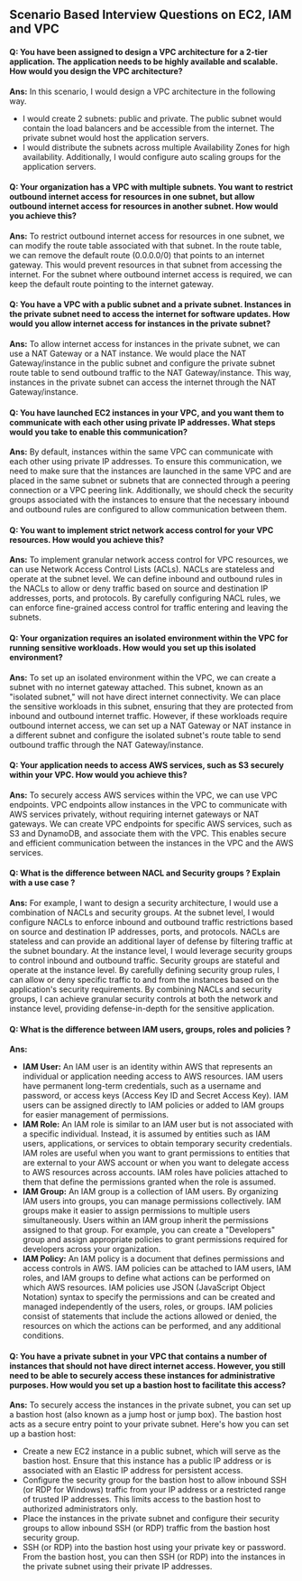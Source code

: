 ## Scenario Based Interview Questions on EC2, IAM and VPC


#### Q: You have been assigned to design a VPC architecture for a 2-tier application. The application needs to be highly available and scalable. How would you design the VPC architecture?

**Ans:** In this scenario, I would design a VPC architecture in the following way.
- I would create 2 subnets: public and private. The public subnet would contain the load balancers and be accessible from the internet. The private subnet would host the application servers. 
- I would distribute the subnets across multiple Availability Zones for high availability. Additionally, I would configure auto scaling groups for the application servers.

#### Q: Your organization has a VPC with multiple subnets. You want to restrict outbound internet access for resources in one subnet, but allow outbound internet access for resources in another subnet. How would you achieve this?

**Ans:** To restrict outbound internet access for resources in one subnet, we can modify the route table associated with that subnet. In the route table, we can remove the default route (0.0.0.0/0) that points to an internet gateway. 
This would prevent resources in that subnet from accessing the internet. For the subnet where outbound internet access is required, we can keep the default route pointing to the internet gateway.

#### Q: You have a VPC with a public subnet and a private subnet. Instances in the private subnet need to access the internet for software updates. How would you allow internet access for instances in the private subnet?
**Ans:** To allow internet access for instances in the private subnet, we can use a NAT Gateway or a NAT instance. 
   We would place the NAT Gateway/instance in the public subnet and configure the private subnet route table to send outbound traffic to the NAT Gateway/instance. This way, instances in the private subnet can access the internet through the NAT Gateway/instance.

#### Q: You have launched EC2 instances in your VPC, and you want them to communicate with each other using private IP addresses. What steps would you take to enable this communication?

**Ans:** By default, instances within the same VPC can communicate with each other using private IP addresses. 
To ensure this communication, we need to make sure that the instances are launched in the same VPC and are placed in the same subnet or subnets that are connected through a peering connection or a VPC peering link. 
Additionally, we should check the security groups associated with the instances to ensure that the necessary inbound and outbound rules are configured to allow communication between them.

#### Q: You want to implement strict network access control for your VPC resources. How would you achieve this?
**Ans:** To implement granular network access control for VPC resources, we can use Network Access Control Lists (ACLs). 
  NACLs are stateless and operate at the subnet level. We can define inbound and outbound rules in the NACLs to allow or deny traffic based on source and destination IP addresses, ports, and protocols. 
  By carefully configuring NACL rules, we can enforce fine-grained access control for traffic entering and leaving the subnets.

#### Q: Your organization requires an isolated environment within the VPC for running sensitive workloads. How would you set up this isolated environment?
**Ans:** To set up an isolated environment within the VPC, we can create a subnet with no internet gateway attached. 
   This subnet, known as an "isolated subnet," will not have direct internet connectivity. We can place the sensitive workloads in this subnet, ensuring that they are protected from inbound and outbound internet traffic. 
   However, if these workloads require outbound internet access, we can set up a NAT Gateway or NAT instance in a different subnet and configure the isolated subnet's route table to send outbound traffic through the NAT Gateway/instance.

#### Q: Your application needs to access AWS services, such as S3 securely within your VPC. How would you achieve this?
**Ans:** To securely access AWS services within the VPC, we can use VPC endpoints. VPC endpoints allow instances in the VPC to communicate with AWS services privately, without requiring internet gateways or NAT gateways. 
We can create VPC endpoints for specific AWS services, such as S3 and DynamoDB, and associate them with the VPC. 
This enables secure and efficient communication between the instances in the VPC and the AWS services.

#### Q: What is the difference between NACL and Security groups ? Explain with a use case ?
**Ans:** For example, I want to design a security architecture, I would use a combination of NACLs and security groups. At the subnet level, I would configure NACLs to enforce inbound and outbound traffic restrictions based on source and destination IP addresses, ports, and protocols. NACLs are stateless and can provide an additional layer of defense by filtering traffic at the subnet boundary.
At the instance level, I would leverage security groups to control inbound and outbound traffic. Security groups are stateful and operate at the instance level. By carefully defining security group rules, I can allow or deny specific traffic to and from the instances based on the application's security requirements.
By combining NACLs and security groups, I can achieve granular security controls at both the network and instance level, providing defense-in-depth for the sensitive application.

#### Q: What is the difference between IAM users, groups, roles and policies ?
**Ans:** 
- **IAM User:** An IAM user is an identity within AWS that represents an individual or application needing access to AWS resources. IAM users have permanent long-term credentials, such as a username and password, or access keys (Access Key ID and Secret Access Key). IAM users can be assigned directly to IAM policies or added to IAM groups for easier management of permissions.
- **IAM Role:** An IAM role is similar to an IAM user but is not associated with a specific individual. Instead, it is assumed by entities such as IAM users, applications, or services to obtain temporary security credentials. IAM roles are useful when you want to grant permissions to entities that are external to your AWS account or when you want to delegate access to AWS resources across accounts. IAM roles have policies attached to them that define the permissions granted when the role is assumed.
- **IAM Group:** An IAM group is a collection of IAM users. By organizing IAM users into groups, you can manage permissions collectively. IAM groups make it easier to assign permissions to multiple users simultaneously. Users within an IAM group inherit the permissions assigned to that group. For example, you can create a "Developers" group and assign appropriate policies to grant permissions required for developers across your organization.
- **IAM Policy:** An IAM policy is a document that defines permissions and access controls in AWS. IAM policies can be attached to IAM users, IAM roles, and IAM groups to define what actions can be performed on which AWS resources. IAM policies use JSON (JavaScript Object Notation) syntax to specify the permissions and can be created and managed independently of the users, roles, or groups. IAM policies consist of statements that include the actions allowed or denied, the resources on which the actions can be performed, and any additional conditions.

#### Q: You have a private subnet in your VPC that contains a number of instances that should not have direct internet access. However, you still need to be able to securely access these instances for administrative purposes. How would you set up a bastion host to facilitate this access?
**Ans:** To securely access the instances in the private subnet, you can set up a bastion host (also known as a jump host or jump box). The bastion host acts as a secure entry point to your private subnet. Here's how you can set up a bastion host:
- Create a new EC2 instance in a public subnet, which will serve as the bastion host. Ensure that this instance has a public IP address or is associated with an Elastic IP address for persistent access.
- Configure the security group for the bastion host to allow inbound SSH (or RDP for Windows) traffic from your IP address or a restricted range of trusted IP addresses. This limits access to the bastion host to authorized administrators only.
- Place the instances in the private subnet and configure their security groups to allow inbound SSH (or RDP) traffic from the bastion host security group.
- SSH (or RDP) into the bastion host using your private key or password. From the bastion host, you can then SSH (or RDP) into the instances in the private subnet using their private IP addresses.
